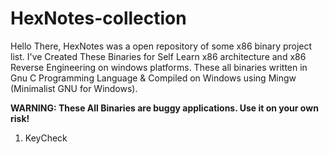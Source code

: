 # HexNotes-collection

Hello There, HexNotes was a open repository of some x86 binary project list. I've Created These Binaries for Self Learn x86 architecture and x86 Reverse Engineering on windows platforms. These all binaries written in Gnu C Programming Language & Compiled on Windows using Mingw (Minimalist GNU for Windows). 

**WARNING: These All Binaries are buggy applications. Use it on your own risk!**

1. KeyCheck
